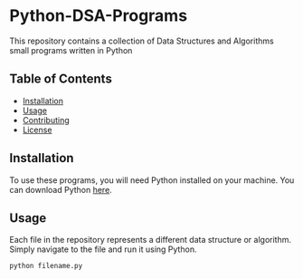 # Python-DSA-Programs

This repository contains a collection of Data Structures and Algorithms small programs written in Python

## Table of Contents

- [Installation](#installation)
- [Usage](#usage)
- [Contributing](#contributing)
- [License](#license)

## Installation

To use these programs, you will need Python installed on your machine. You can download Python [here](https://www.python.org/downloads/).

## Usage

Each file in the repository represents a different data structure or algorithm. Simply navigate to the file and run it using Python.

```bash
python filename.py